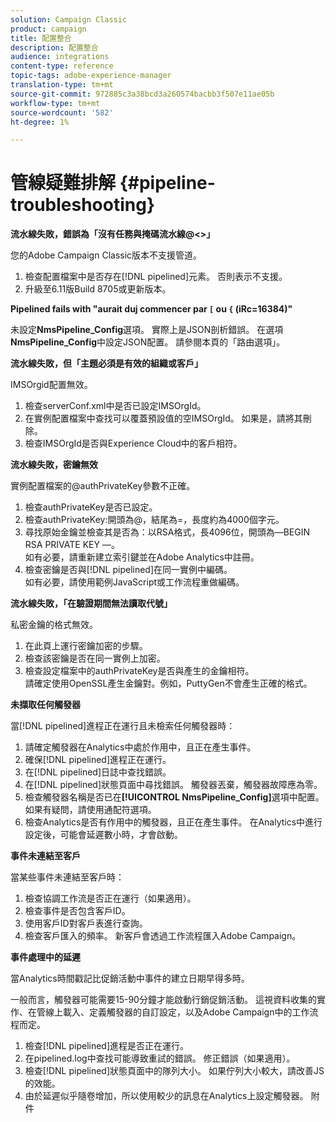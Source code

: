 ```yaml
---
solution: Campaign Classic
product: campaign
title: 配置整合
description: 配置整合
audience: integrations
content-type: reference
topic-tags: adobe-experience-manager
translation-type: tm+mt
source-git-commit: 972885c3a38bcd3a260574bacbb3f507e11ae05b
workflow-type: tm+mt
source-wordcount: '582'
ht-degree: 1%

---
```



# 管線疑難排解 {#pipeline-troubleshooting}

**流水線失敗，錯誤為「沒有任務與掩碼流水線@&lt;>」**

您的Adobe Campaign Classic版本不支援管道。

1. 檢查配置檔案中是否存在[!DNL pipelined]元素。 否則表示不支援。
1. 升級至6.11版Build 8705或更新版本。

**Pipelined fails with &quot;aurait duj commencer par  `[` ou `{` (iRc=16384)&quot;**

未設定&#x200B;**NmsPipeline_Config**選項。 實際上是JSON剖析錯誤。
在選項**NmsPipeline_Config**&#x200B;中設定JSON配置。 請參閱本頁的「路由選項」。

**流水線失敗，但「主題必須是有效的組織或客戶」**

IMSOrgid配置無效。

1. 檢查serverConf.xml中是否已設定IMSOrgId。
1. 在實例配置檔案中查找可以覆蓋預設值的空IMSOrgId。 如果是，請將其刪除。
1. 檢查IMSOrgId是否與Experience Cloud中的客戶相符。

**流水線失敗，密鑰無效**

實例配置檔案的@authPrivateKey參數不正確。

1. 檢查authPrivateKey是否已設定。
1. 檢查authPrivateKey:開頭為@，結尾為=，長度約為4000個字元。
1. 尋找原始金鑰並檢查其是否為：以RSA格式，長4096位，開頭為—BEGIN RSA PRIVATE KEY —。
   <br> 如有必要，請重新建立索引鍵並在Adobe Analytics中註冊。
1. 檢查密鑰是否與[!DNL pipelined]在同一實例中編碼。 <br>如有必要，請使用範例JavaScript或工作流程重做編碼。

**流水線失敗，「在驗證期間無法讀取代號」**

私密金鑰的格式無效。

1. 在此頁上運行密鑰加密的步驟。
1. 檢查該密鑰是否在同一實例上加密。
1. 檢查設定檔案中的authPrivateKey是否與產生的金鑰相符。 <br>請確定使用OpenSSL產生金鑰對。例如，PuttyGen不會產生正確的格式。

**未擷取任何觸發器**

當[!DNL pipelined]進程正在運行且未檢索任何觸發器時：

1. 請確定觸發器在Analytics中處於作用中，且正在產生事件。
1. 確保[!DNL pipelined]進程正在運行。
1. 在[!DNL pipelined]日誌中查找錯誤。
1. 在[!DNL pipelined]狀態頁面中尋找錯誤。 觸發器丟棄，觸發器故障應為零。
1. 檢查觸發器名稱是否已在&#x200B;**[!UICONTROL NmsPipeline_Config]**&#x200B;選項中配置。 如果有疑問，請使用通配符選項。
1. 檢查Analytics是否有作用中的觸發器，且正在產生事件。 在Analytics中進行設定後，可能會延遲數小時，才會啟動。

**事件未連結至客戶**

當某些事件未連結至客戶時：

1. 檢查協調工作流是否正在運行（如果適用）。
1. 檢查事件是否包含客戶ID。
1. 使用客戶ID對客戶表進行查詢。
1. 檢查客戶匯入的頻率。 新客戶會透過工作流程匯入Adobe Campaign。

**事件處理中的延遲**

當Analytics時間戳記比促銷活動中事件的建立日期早得多時。

一般而言，觸發器可能需要15-90分鐘才能啟動行銷促銷活動。 這視資料收集的實作、在管線上載入、定義觸發器的自訂設定，以及Adobe Campaign中的工作流程而定。

1. 檢查[!DNL pipelined]進程是否正在運行。
1. 在pipelined.log中查找可能導致重試的錯誤。 修正錯誤（如果適用）。
1. 檢查[!DNL pipelined]狀態頁面中的隊列大小。 如果佇列大小較大，請改善JS的效能。
1. 由於延遲似乎隨卷增加，所以使用較少的訊息在Analytics上設定觸發器。
附件
